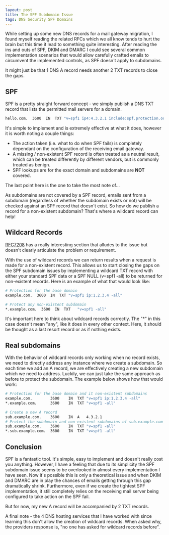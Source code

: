 ```yaml
---
layout: post
title: The SPF Subdomain Issue
tags: DNS Security SPF Domains
---
```


While setting up some new DNS records for a mail gateway migration, I found myself reading the related RFCs which we all know tends to hurt the brain but this time it lead to something quite interesting. After reading the ins and outs of SPF, DKIM and DMARC I could see several common implementation scenarios that would allow carefully crafted emails to circumvent the implemented controls, as SPF doesn't apply to subdomains.

It might just be that 1 DNS A record needs another 2 TXT records to close the gaps. 

<!--more-->



## SPF 
SPF is a pretty straight forward concept - we simply publish a DNS TXT record that lists the permitted mail servers for a domain. 

```bash
hello.com.  3600  IN  TXT "v=spf1 ip4:4.3.2.1 include:spf.protection.outlook.com -all"
```

It's simple to implement and is extremely effective at what it does, however it is worth noting a couple things:
- The action taken (i.e. what to do when SPF fails) is completely dependant on the configuration of the receiving email gateway. 
- A missing / non-existent SPF record is often treated as a neutral result, which can be treated differently by different vendors, but is commonly treated as benign. 
- SPF lookups are for the exact domain and subdomains are **NOT** covered.

The last point here is the one to take the most note of...

As subdomains are not covered by a SPF record, emails sent from a subdomain (regardless of whether the subdomain exists or not) will be checked against an SPF record that doesn't exist. So how do we publish a record for a non-existent subdomain? That's where a wildcard record can help!   

## Wildcard Records

[RFC7208](https://datatracker.ietf.org/doc/html/rfc7208#section-3.5) has a really interesting section that alludes to the issue but doesn't clearly articulate the problem or requirement.

With the use of wildcard records we can return results when a request is made for a non-existent record. This allows us to start closing the gaps on the SPF subdomain issues by implementing a wildcard TXT record with either your standard SPF data or a SPF NULL (v=spf1 -all) to be returned for non-existent records. Here is an example of what that would look like:

```bash
# Protection for the base domain
example.com.  3600  IN  TXT	"v=spf1 ip:1.2.3.4 -all"

# Protect any non-existent subdomain
*.example.com.  3600  IN  TXT	"v=spf1 -all"
```

It's important here to think about wildcard records correctly. The "*" in this case doesn't mean "any", like it does in every other context. Here, it should be thought as a last resort record or as if nothing exists. 

## Real subdomains
With the behavior of wildcard records only working when no record exists, we need to directly address any instance where we create a subdomain. So each time we add an A record, we are effectively creating a new subdomain which we need to address. Luckily, we can just take the same approach as before to protect the subdomain. The example below shows how that would work:

```bash
# Protection for the base domain and it non-existent subdomains
example.com.		3600	IN	TXT	"v=spf1 ip:1.2.3.4 -all"
*.example.com.		3600	IN	TXT	"v=spf1 -all"

# Create a new A record
sub.example.com.    3600    IN  A   4.3.2.1
# Protect the subdomain and non-existent subdomains of sub.example.com
sub.example.com.	3600	IN	TXT	"v=spf1 -all"
*.sub.example.com.	3600	IN	TXT	"v=spf1 -all"
```

## Conclusion
SPF is a fantastic tool. It's simple, easy to implement and doesn't really cost you anything. However, I have a feeling that due to its simplicity the SPF subdomain issue seems to be overlooked in almost every implementation I have seen. Now it's possible this is only a theoretical issue and when DKIM and DMARC are in play the chances of emails getting through this gap dramatically shrink. Furthermore, even if we create the tightest SPF implementation, it still completely relies on the receiving mail server being configured to take action on the SPF fail.

But for now, my new A record will be accompanied by 2 TXT records. 

A final note - the 4 DNS hosting services that I have worked with since learning this don't allow the creation of wildcard records. When asked why, the providers response is, "no one has asked for wildcard records before".

